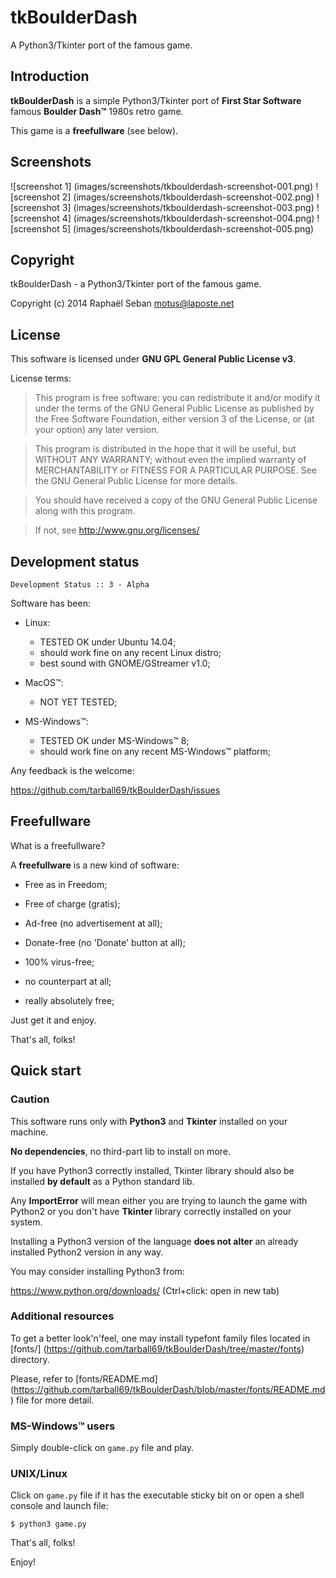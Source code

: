 # tkBoulderDash

A Python3/Tkinter port of the famous game.


## Introduction

**tkBoulderDash** is a simple Python3/Tkinter port of **First Star
Software** famous **Boulder Dash&trade;** 1980s retro game.

This game is a **freefullware** (see below).


## Screenshots

![screenshot 1] (images/screenshots/tkboulderdash-screenshot-001.png)
![screenshot 2] (images/screenshots/tkboulderdash-screenshot-002.png)
![screenshot 3] (images/screenshots/tkboulderdash-screenshot-003.png)
![screenshot 4] (images/screenshots/tkboulderdash-screenshot-004.png)
![screenshot 5] (images/screenshots/tkboulderdash-screenshot-005.png)


## Copyright

tkBoulderDash - a Python3/Tkinter port of the famous game.

Copyright (c) 2014 Raphaël Seban <motus@laposte.net>


## License

This software is licensed under **GNU GPL General Public License v3**.

License terms:

> This program is free software: you can redistribute it and/or
modify it under the terms of the GNU General Public License as
published by the Free Software Foundation, either version 3 of the
License, or (at your option) any later version.

> This program is distributed in the hope that it will be useful,
but WITHOUT ANY WARRANTY; without even the implied warranty of
MERCHANTABILITY or FITNESS FOR A PARTICULAR PURPOSE. See the GNU
General Public License for more details.

> You should have received a copy of the GNU General Public License
along with this program.

> If not, see http://www.gnu.org/licenses/


## Development status

    Development Status :: 3 - Alpha

Software has been:

* Linux:

    * TESTED OK under Ubuntu 14.04;
    * should work fine on any recent Linux distro;
    * best sound with GNOME/GStreamer v1.0;

* MacOS&trade;:

    * NOT YET TESTED;

* MS-Windows&trade;:

    * TESTED OK under MS-Windows&trade; 8;
    * should work fine on any recent MS-Windows&trade; platform;

Any feedback is the welcome:

https://github.com/tarball69/tkBoulderDash/issues


## Freefullware

What is a freefullware?

A **freefullware** is a new kind of software:

* Free as in Freedom;

* Free of charge (gratis);

* Ad-free (no advertisement at all);

* Donate-free (no 'Donate' button at all);

* 100% virus-free;

* no counterpart at all;

* really absolutely free;

Just get it and enjoy.

That's all, folks!


## Quick start

### Caution

This software runs only with **Python3** and **Tkinter** installed
on your machine.

**No dependencies**, no third-part lib to install on more.

If you have Python3 correctly installed, Tkinter library should also
be installed **by default** as a Python standard lib.

Any **ImportError** will mean either you are trying to launch the
game with Python2 or you don't have **Tkinter** library correctly
installed on your system.

Installing a Python3 version of the language **does not alter** an
already installed Python2 version in any way.

You may consider installing Python3 from:

https://www.python.org/downloads/ (Ctrl+click: open in new tab)

### Additional resources

To get a better look'n'feel, one may install typefont family files
located in
[fonts/] (https://github.com/tarball69/tkBoulderDash/tree/master/fonts)
directory.

Please, refer to
[fonts/README.md] (https://github.com/tarball69/tkBoulderDash/blob/master/fonts/README.md)
file for more detail.

### MS-Windows&trade; users

Simply double-click on `game.py` file and play.

### UNIX/Linux

Click on `game.py` file if it has the executable sticky bit on or
open a shell console and launch file:

    $ python3 game.py

That's all, folks!

Enjoy!
